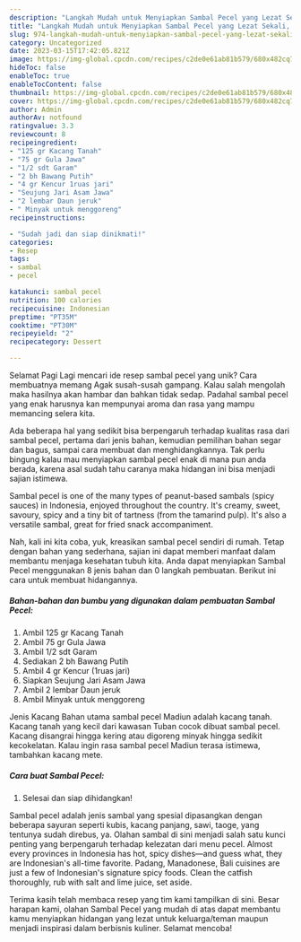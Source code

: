 ```yaml
---
description: "Langkah Mudah untuk Menyiapkan Sambal Pecel yang Lezat Sekali, Lezat"
title: "Langkah Mudah untuk Menyiapkan Sambal Pecel yang Lezat Sekali, Lezat"
slug: 974-langkah-mudah-untuk-menyiapkan-sambal-pecel-yang-lezat-sekali-lezat
category: Uncategorized
date: 2023-03-15T17:42:05.821Z
image: https://img-global.cpcdn.com/recipes/c2de0e61ab81b579/680x482cq70/sambal-pecel-foto-resep-utama.jpg
hideToc: false
enableToc: true
enableTocContent: false
thumbnail: https://img-global.cpcdn.com/recipes/c2de0e61ab81b579/680x482cq70/sambal-pecel-foto-resep-utama.jpg
cover: https://img-global.cpcdn.com/recipes/c2de0e61ab81b579/680x482cq70/sambal-pecel-foto-resep-utama.jpg
author: Admin
authorAv: notfound
ratingvalue: 3.3
reviewcount: 8
recipeingredient:
- "125 gr Kacang Tanah"
- "75 gr Gula Jawa"
- "1/2 sdt Garam"
- "2 bh Bawang Putih"
- "4 gr Kencur 1ruas jari"
- "Seujung Jari Asam Jawa"
- "2 lembar Daun jeruk"
- " Minyak untuk menggoreng"
recipeinstructions:

- "Sudah jadi dan siap dinikmati!"
categories:
- Resep
tags:
- sambal
- pecel

katakunci: sambal pecel 
nutrition: 100 calories
recipecuisine: Indonesian
preptime: "PT35M"
cooktime: "PT30M"
recipeyield: "2"
recipecategory: Dessert

---
```



Selamat Pagi Lagi mencari ide resep sambal pecel yang unik? Cara membuatnya memang Agak susah-susah gampang. Kalau salah mengolah maka hasilnya akan hambar dan bahkan tidak sedap. Padahal sambal pecel yang enak harusnya kan mempunyai aroma dan rasa yang mampu memancing selera kita.


Ada beberapa hal yang sedikit bisa berpengaruh terhadap kualitas rasa dari sambal pecel, pertama dari jenis bahan, kemudian pemilihan bahan segar dan bagus, sampai cara membuat dan menghidangkannya. Tak perlu bingung kalau mau menyiapkan sambal pecel enak di mana pun anda berada, karena asal sudah tahu caranya maka hidangan ini bisa menjadi sajian istimewa.

Sambal pecel is one of the many types of peanut-based sambals (spicy sauces) in Indonesia, enjoyed throughout the country. It&#39;s creamy, sweet, savoury, spicy and a tiny bit of tartness (from the tamarind pulp). It&#39;s also a versatile sambal, great for fried snack accompaniment.


Nah, kali ini kita coba, yuk, kreasikan sambal pecel sendiri di rumah. Tetap dengan bahan yang sederhana, sajian ini dapat memberi manfaat dalam membantu menjaga kesehatan tubuh kita. Anda dapat menyiapkan Sambal Pecel menggunakan 8 jenis bahan dan 0 langkah pembuatan. Berikut ini cara untuk membuat hidangannya.

<!--inarticleads1-->

##### Bahan-bahan dan bumbu yang digunakan dalam pembuatan Sambal Pecel:

1. Ambil 125 gr Kacang Tanah
1. Ambil 75 gr Gula Jawa
1. Ambil 1/2 sdt Garam
1. Sediakan 2 bh Bawang Putih
1. Ambil 4 gr Kencur (1ruas jari)
1. Siapkan Seujung Jari Asam Jawa
1. Ambil 2 lembar Daun jeruk
1. Ambil  Minyak untuk menggoreng


Jenis Kacang Bahan utama sambal pecel Madiun adalah kacang tanah. Kacang tanah yang kecil dari kawasan Tuban cocok dibuat sambal pecel. Kacang disangrai hingga kering atau digoreng minyak hingga sedikit kecokelatan. Kalau ingin rasa sambal pecel Madiun terasa istimewa, tambahkan kacang mete. 

<!--inarticleads2-->

##### Cara buat Sambal Pecel:


1. Selesai dan siap dihidangkan!

Sambal pecel adalah jenis sambal yang spesial dipasangkan dengan beberapa sayuran seperti kubis, kacang panjang, sawi, taoge, yang tentunya sudah direbus, ya. Olahan sambal di sini menjadi salah satu kunci penting yang berpengaruh terhadap kelezatan dari menu pecel. Almost every provinces in Indonesia has hot, spicy dishes—and guess what, they are Indonesian&#39;s all-time favorite. Padang, Manadonese, Bali cuisines are just a few of Indonesian&#39;s signature spicy foods. Clean the catfish thoroughly, rub with salt and lime juice, set aside. 

Terima kasih telah membaca resep yang tim kami tampilkan di sini. Besar harapan kami, olahan Sambal Pecel yang mudah di atas dapat membantu kamu menyiapkan hidangan yang lezat untuk keluarga/teman maupun menjadi inspirasi dalam berbisnis kuliner. Selamat mencoba!
